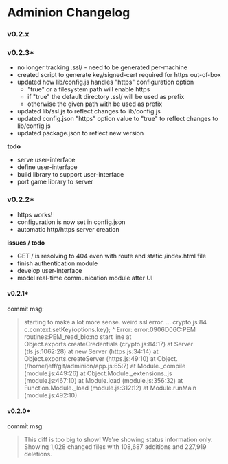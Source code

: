 Adminion Changelog
=======

### v0.2.x

### v0.2.3*
* no longer tracking .ssl/ - need to be generated per-machine
* created script to generate key/signed-cert required for https out-of-box
* updated how lib/config.js handles "https" configuration option
  * "true" or a filesystem path will enable https
  * if "true" the default directory .ssl/ will be used as prefix
  * otherwise the given path with be used as prefix
* updated lib/ssl.js to reflect changes to lib/config.js
* updated config.json "https" option value to "true" to reflect changes to lib/config.js
* updated package.json to reflect new version

__todo__
* serve user-interface
* define user-interface
* build library to support user-interface
* port game library to server

### v0.2.2*
* https works!
* configuration is now set in config.json
* automatic http/https server creation

__issues / todo__
* GET / is resolving to 404 even with route and static /index.html file
* finish authentication module
* develop user-interface
* model real-time communication module after UI

#### v0.2.1*
commit msg: 
> starting to make a lot more sense. weird ssl error. …
> crypto.js:84
>       c.context.setKey(options.key);
>                 ^
> Error: error:0906D06C:PEM routines:PEM_read_bio:no start line
>     at Object.exports.createCredentials (crypto.js:84:17)
>     at Server (tls.js:1062:28)
>     at new Server (https.js:34:14)
>     at Object.exports.createServer (https.js:49:10)
>     at Object.<anonymous> (/home/jeff/git/adminion/app.js:65:7)
>     at Module._compile (module.js:449:26)
>     at Object.Module._extensions..js (module.js:467:10)
>     at Module.load (module.js:356:32)
>     at Function.Module._load (module.js:312:12)
>     at Module.runMain (module.js:492:10)
> 

#### v0.2.0*
commit msg:
> This diff is too big to show! We're showing status information only.
> Showing 1,028 changed files with 108,687 additions and 227,919 deletions.
